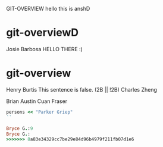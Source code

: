 

GIT-OVERVIEW
hello this is anshD

# git-overviewD
Josie Barbosa
HELLO THERE :)
# git-overview
Henry Burtis
This sentence is false.
(2B || !2B)
Charles Zheng

Brian Austin
Cuan Fraser

```ruby
persons << "Parker Griep"
``

Bryce G.:9
Bryce G.:
>>>>>>> 8a83e34329cc7be29e84d96b4979f211fb07d1e6

